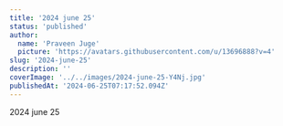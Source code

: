 ```yaml
---
title: '2024 june 25'
status: 'published'
author:
  name: 'Praveen Juge'
  picture: 'https://avatars.githubusercontent.com/u/13696888?v=4'
slug: '2024-june-25'
description: ''
coverImage: '../../images/2024-june-25-Y4Nj.jpg'
publishedAt: '2024-06-25T07:17:52.094Z'
---
```


2024 june 25